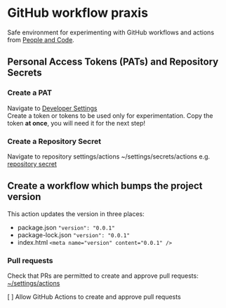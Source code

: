 # GitHub workflow praxis

Safe environment for experimenting with GitHub workflows and actions from [People and Code](https://people-and-code.com/).

## Personal Access Tokens (PATs) and Repository Secrets

### Create a PAT

Navigate to [Developer Settings](https://github.com/settings/tokens)  
Create a token or tokens to be used only for experimentation. Copy the token **at once**, you will need it for the next step!

### Create a Repository Secret

Navigate to repository settings/actions ~/settings/secrets/actions e.g. [repository secret](https://github.com/p-n-c/github-workflow-praxis/settings/secrets/actions)

## Create a workflow which bumps the project version

This action updates the version in three places:

- package.json
  `"version": "0.0.1"`
- package-lock.json
  `"version": "0.0.1"`
- index.html
  `<meta name="version" content="0.0.1" />`

### Pull requests

Check that PRs are permitted to create and approve pull requests: [~/settings/actions](https://github.com/organizations/p-n-c/settings/actions)

[ ] Allow GitHub Actions to create and approve pull requests
